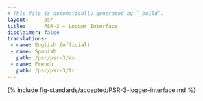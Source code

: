 ```yaml
---
# This file is automatically generated by `_build`.
layout:     psr
title:      PSR-3 — Logger Interface
disclaimer: false
translations:
 - name: English (official)
 - name: Spanish
   path: /psr/psr-3/es
 - name: French
   path: /psr/psr-3/fr
---
```

{% include fig-standards/accepted/PSR-3-logger-interface.md %}
